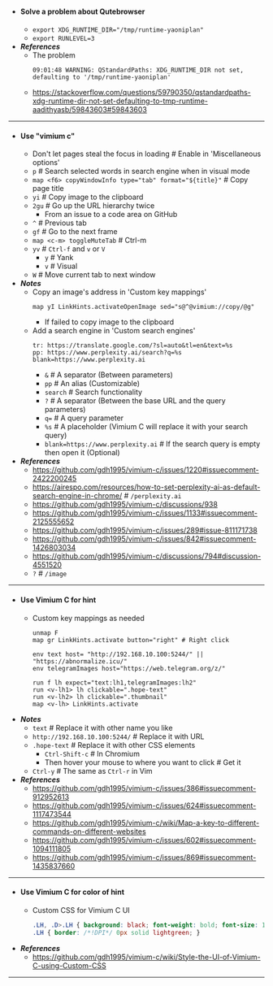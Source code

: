 - #### Solve a problem about Qutebrowser
    - `export XDG_RUNTIME_DIR="/tmp/runtime-yaoniplan"`
    - `export RUNLEVEL=3`
- ***References***
    - The problem
      ```
      09:01:48 WARNING: QStandardPaths: XDG_RUNTIME_DIR not set, defaulting to '/tmp/runtime-yaoniplan'
      ```
    - https://stackoverflow.com/questions/59790350/qstandardpaths-xdg-runtime-dir-not-set-defaulting-to-tmp-runtime-aadithyasb/59843603#59843603
- ---
- #### Use "vimium c"
    - Don't let pages steal the focus in loading # Enable in 'Miscellaneous options'
    - `p` # Search selected words in search engine when in visual mode
    - `map <f6> copyWindowInfo type="tab" format="${title}"` # Copy page title
    - `yi` # Copy image to the clipboard
    - `2gu` # Go up the URL hierarchy twice
        - From an issue to a code area on GitHub
    - `^` # Previous tab
    - `gf` # Go to the next frame
    - `map <c-m> toggleMuteTab` # Ctrl-m
    - `yv` # `Ctrl-f` and `v` or `V`
        - `y` # Yank
        - `v` # Visual
    - `W` # Move current tab to next window
- ***Notes***
    - Copy an image's address in 'Custom key mappings'
      ```
      map yI LinkHints.activateOpenImage sed="s@^@vimium://copy/@g"
      ```
        - If failed to copy image to the clipboard
    - Add a search engine in 'Custom search engines'
      ```
      tr: https://translate.google.com/?sl=auto&tl=en&text=%s
      pp: https://www.perplexity.ai/search?q=%s blank=https://www.perplexity.ai
      ```
        - `&` # A separator (Between parameters)
        - `pp` # An alias (Customizable)
        - `search` # Search functionality
        - `?` # A separator (Between the base URL and the query parameters)
        - `q=` # A query parameter
        - `%s` # A placeholder (Vimium C will replace it with your search query)
        - `blank=https://www.perplexity.ai` # If the search query is empty then open it (Optional)
- ***References***
    - https://github.com/gdh1995/vimium-c/issues/1220#issuecomment-2422200245
    - https://airespo.com/resources/how-to-set-perplexity-ai-as-default-search-engine-in-chrome/ # `/perplexity.ai`
    - https://github.com/gdh1995/vimium-c/discussions/938
    - https://github.com/gdh1995/vimium-c/issues/1133#issuecomment-2125555652
    - https://github.com/gdh1995/vimium-c/issues/289#issue-811171738
    - https://github.com/gdh1995/vimium-c/issues/842#issuecomment-1426803034
    - https://github.com/gdh1995/vimium-c/discussions/794#discussion-4551520
    - `?` # `/image`
- ---
- #### Use Vimium C for hint
    - Custom key mappings as needed
      ```
      unmap F
      map gr LinkHints.activate button="right" # Right click
      
      env text host= "http://192.168.10.100:5244/" || "https://abnormalize.icu/"
      env telegramImages host="https://web.telegram.org/z/"
      
      run f lh expect="text:lh1,telegramImages:lh2"
      run <v-lh1> lh clickable=".hope-text"
      run <v-lh2> lh clickable=".thumbnail"
      map <v-lh> LinkHints.activate
      ```
- ***Notes***
    - `text` # Replace it with other name you like
    - `http://192.168.10.100:5244/` # Replace it with URL
    - `.hope-text` # Replace it with other CSS elements
        - `Ctrl-Shift-c` # In Chromium
        - Then hover your mouse to where you want to click # Get it
    - `Ctrl-y` # The same as `Ctrl-r` in Vim
- ***References***
    - https://github.com/gdh1995/vimium-c/issues/386#issuecomment-912952613
    - https://github.com/gdh1995/vimium-c/issues/624#issuecomment-1117473544
    - https://github.com/gdh1995/vimium-c/wiki/Map-a-key-to-different-commands-on-different-websites
    - https://github.com/gdh1995/vimium-c/issues/602#issuecomment-1094111805
    - https://github.com/gdh1995/vimium-c/issues/869#issuecomment-1435837660
- ---
- #### Use Vimium C for color of hint
    - Custom CSS for Vimium C UI
      ```css
      .LH, .D>.LH { background: black; font-weight: bold; font-size: 15px; color: white;}
      .LH { border: /*!DPI*/ 0px solid lightgreen; }
      ```
- ***References***
    - https://github.com/gdh1995/vimium-c/wiki/Style-the-UI-of-Vimium-C-using-Custom-CSS
- ---
